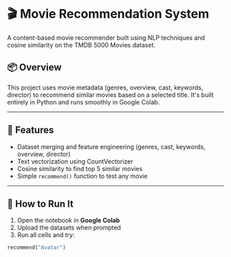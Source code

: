 # 🎬 Movie Recommendation System

A content-based movie recommender built using NLP techniques and cosine similarity on the TMDB 5000 Movies dataset.

## 📦 Overview

This project uses movie metadata (genres, overview, cast, keywords, director) to recommend similar movies based on a selected title. It's built entirely in Python and runs smoothly in Google Colab.

---

## 🔧 Features

- Dataset merging and feature engineering (genres, cast, keywords, overview, director)
- Text vectorization using CountVectorizer
- Cosine similarity to find top 5 similar movies
- Simple `recommend()` function to test any movie

---

## 🚀 How to Run It

1. Open the notebook in **Google Colab**
2. Upload the datasets when prompted
3. Run all cells and try:
```python
recommend("Avatar")




